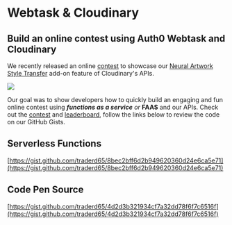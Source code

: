 # Webtask & Cloudinary

## Build an online contest using Auth0 Webtask and Cloudinary

We recently released an online [contest](https://codepen.io/cloudinary/full/LjqJEG/) to showcase our [Neural Artwork Style Transfer](https://github.com/cloudinary-developers/HackAPIs-HackathonGuide/tree/d0c7a1814838a1c4e3d60f4b3ecdc6e8cbc24231/more-tutorials/neural-artwork.md) add-on feature of Cloudinary's APIs.

![](https://github.com/cloudinary-developers/Hack-Midwest-Hackathon/tree/8ef149ada1b7750dd4e46bae94b47da4b35af8a5/.gitbook/assets/contest.png)

Our goal was to show developers how to quickly build an engaging and fun online contest using _**functions as a service** or_ **FAAS** and our APIs. Check out the [contest](https://github.com/cloudinary-developers/canadian-music-week-hackathon-guide-/tree/39a9b1c59498323c6876cd302c24ff20894ab40f/h%20ttps:/codepen.io/cloudinary/full/LjqJEG/README.md) and [leaderboard](https://faas-cloudinary.com/wt-60a287cd40c53f6e56bd60ac8922bc3e-0/style-transfer/view/no-token), follow the links below to review the code on our GitHub Gists.

## Serverless Functions

[https://gist.github.com/traderd65/8bec2bff6d2b949620360d24e6ca5e71](https://gist.github.com/traderd65/8bec2bff6d2b949620360d24e6ca5e71)

## Code Pen Source

[https://gist.github.com/traderd65/4d2d3b321934cf7a32dd78f6f7c6516f](https://gist.github.com/traderd65/4d2d3b321934cf7a32dd78f6f7c6516f)

